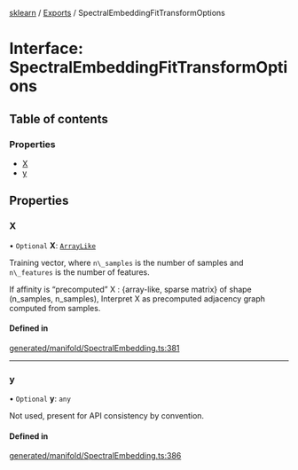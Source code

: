 [sklearn](../readme.md) / [Exports](../modules.md) / SpectralEmbeddingFitTransformOptions

# Interface: SpectralEmbeddingFitTransformOptions

## Table of contents

### Properties

- [X](SpectralEmbeddingFitTransformOptions.md#x)
- [y](SpectralEmbeddingFitTransformOptions.md#y)

## Properties

### X

• `Optional` **X**: [`ArrayLike`](../modules.md#arraylike)

Training vector, where `n\_samples` is the number of samples and `n\_features` is the number of features.

If affinity is “precomputed” X : {array-like, sparse matrix} of shape (n\_samples, n\_samples), Interpret X as precomputed adjacency graph computed from samples.

#### Defined in

[generated/manifold/SpectralEmbedding.ts:381](https://github.com/transitive-bullshit/scikit-learn-ts/blob/367336a/packages/sklearn/src/generated/manifold/SpectralEmbedding.ts#L381)

___

### y

• `Optional` **y**: `any`

Not used, present for API consistency by convention.

#### Defined in

[generated/manifold/SpectralEmbedding.ts:386](https://github.com/transitive-bullshit/scikit-learn-ts/blob/367336a/packages/sklearn/src/generated/manifold/SpectralEmbedding.ts#L386)
